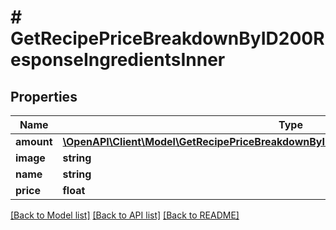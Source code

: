 # # GetRecipePriceBreakdownByID200ResponseIngredientsInner

## Properties

Name | Type | Description | Notes
------------ | ------------- | ------------- | -------------
**amount** | [**\OpenAPI\Client\Model\GetRecipePriceBreakdownByID200ResponseIngredientsInnerAmount**](GetRecipePriceBreakdownByID200ResponseIngredientsInnerAmount.md) |  | [optional]
**image** | **string** |  |
**name** | **string** |  |
**price** | **float** |  |

[[Back to Model list]](../../README.md#models) [[Back to API list]](../../README.md#endpoints) [[Back to README]](../../README.md)
